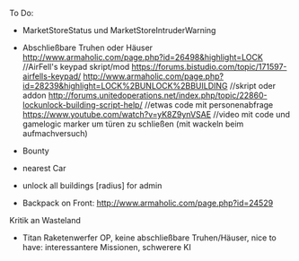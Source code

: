 To Do:

-	MarketStoreStatus und MarketStoreIntruderWarning

-	Abschließbare Truhen oder Häuser
		http://www.armaholic.com/page.php?id=26498&highlight=LOCK		//AirFell's keypad skript/mod
		https://forums.bistudio.com/topic/171597-airfells-keypad/
		http://www.armaholic.com/page.php?id=28239&highlight=LOCK%2BUNLOCK%2BBUILDING		//skript oder addon
		http://forums.unitedoperations.net/index.php/topic/22860-lockunlock-building-script-help/		//etwas code mit personenabfrage
		https://www.youtube.com/watch?v=yK8Z9ynVSAE		//video mit code und gamelogic marker um türen zu schließen (mit wackeln beim aufmachversuch)

- Bounty
- nearest Car
- unlock all buildings [radius] for admin
- Backpack on Front: http://www.armaholic.com/page.php?id=24529

Kritik an Wasteland
-	Titan Raketenwerfer OP, keine abschließbare Truhen/Häuser, nice to have: interessantere Missionen, schwerere KI
